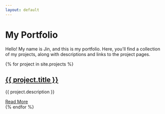 ```yaml
---
layout: default
---
```


# My Portfolio

Hello! My name is Jin, and this is my portfolio. Here, you'll find a collection of my projects, along with descriptions and links to the project pages.

{% for project in site.projects %}
<article>
  <h2><a href="{{ project.url }}">{{ project.title }}</a></h2>
  <p>{{ project.description }}</p>
  <a href="{{ project.url }}">Read More</a>
</article>
{% endfor %}
